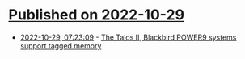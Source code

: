 # [Published on 2022-10-29](index.md)

* [2022-10-29, 07:23:09](https://lobste.rs/s/psisxf/talos_ii_blackbird_power9_systems) - [The Talos II, Blackbird POWER9 systems support tagged memory](https://www.devever.net/~hl/power9tags)
